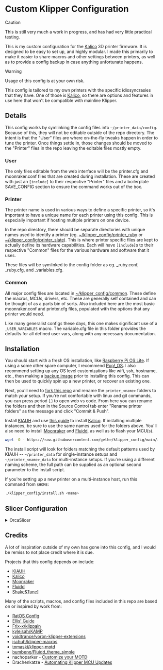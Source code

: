 Custom Klipper Configuration
============================

> [!CAUTION]
> This is still very much a work in progress, and has had very little practical
> testing.

This is my custom configuration for the [Kalico] 3D printer firmware. It is
designed to be easy to set up, and highly modular. I made this primarily to make
it easier to share macros and other settings between printers, as well as to
provide a config backup in case anything unfortunate happens.

> [!WARNING]
> Usage of this config is at your own risk.
>
> This config is tailored to my own printers with the specific idiosyncrasies
> that they have. One of those is [Kalico], so there are options and
> features in use here that won't be compatible with mainline Klipper.

Details
-------

This config works by symlinking the config files into `~/printer_data/config`.
Because of this, they will not be editable outside of the repo directory. The
intent is that the "User" files are where on-the-fly tweaks happen in order to
tune the printer. Once things settle in, those changes should be moved to the
"Printer" files in the repo leaving the editable files mostly empty.

### User ###

The only files editable from the web interface will be the printer.cfg and
moonraker.conf files that are created during installation. These are created
with just an `[include]` to their respective "Printer" files and a boilerplate
SAVE_CONFIG section to ensure the command works out of the box.

### Printer ###

The printer name is used in various ways to define a specific printer, so it's
important to have a unique name for each printer using this config. This is
especially important if hosting multiple printers on one device.

In the repo directory, there should be separate directories with unique names
used to identify a printer (eg. [~/klipper_config/printer_ruby](printer_ruby/)
or [~/klipper_config/printer_slate](printer_slate/)). This is where printer
specific files are kept to actually define its hardware capabilities. Each will
have `[include]`s to their respective "Common" files for the various hardware
and software that it uses.

These files will be symlinked to the config folder as eg. _ruby.conf, _ruby.cfg,
and _variables.cfg.

### Common ###

All major config files are located in [~/klipper_config/common](common/). These
define the macros, MCUs, drivers, etc. These are generally self contained and
can be thought of as a parts bin of sorts. Also included here are the most basic
moonraker.conf and printer.cfg files, populated with the options that any
printer would need.

Like many generalist configs these days, this one makes significant use of a
`_USER_VARIABLES` macro. The variable.cfg file in this folder provides the
defaults for all defined user vars, along with any necessary documentation.

Installation
------------

You should start with a fresh OS installation, like [Raspberry Pi OS Lite]. If
using a some other spare computer, I recommend [Pop!_OS]. I also recommend
setting up any OS level customizations like wifi, ssh, hostname, etc., then
making a [backup image] prior to installing this config. This can then be used
to quickly spin up a new printer, or recover an existing one.

Next, you'll need to [fork this repo] and rename the `printer_<name>` folders to
match your setup. If you're not comfortable with linux and git commands, you can
press period (.) to open web vs code. From here you can rename the folders and
then in the Source Control tab enter "Rename printer folders" as the message and
click "Commit & Push".

Install [KIAUH] and use [this guide] to install [Kalico]. If installing multiple
instances, be sure to use the same names used for the folders above. You'll also
need to install [Moonraker] and [Fluidd], as well as to flash your MCU(s).

``` bash
wget -O - https://raw.githubusercontent.com/gethe/klipper_config/main/install.sh | bash -s name
```

The install script will look for folders matching the default patterns used by
KIAUH -- `~/printer_data` for single-instance setups and `~/printer_<name>_data`
for multi-instance setups. If you're using a different naming scheme, the full
path can be supplied as an optional second parameter to the install script.

If you're setting up a new printer on a multi-instance host, run this command
from `$HOME`:

``` bash
./klipper_config/install.sh <name>
```

Slicer Configuration
--------------------

<details>
<summary>OrcaSlicer</summary>
In OrcaSlicer go to "Printer settings" -> "Machine start g-code" and update it to:

#### Start G-code ####

```gcode
START_PRINT EXTRUDER=[first_layer_temperature[initial_extruder]] BED=[first_layer_bed_temperature[initial_extruder]] CHAMBER=[chamber_temperature[initial_extruder]] MATERIAL=[filament_type[initial_extruder]]
```

#### End G-code ####

```gcode
END_PRINT
```

#### Before layer change G-code ####

```gcode
BEFORE_LAYER_CHANGE Z=[layer_z] LAYER=[layer_num]
```

#### After layer change G-code ####

```gcode
;[layer_z]
AFTER_LAYER_CHANGE
```

</details>

Credits
-------

A lot of inspiration outside of my own has gone into this config, and I would be
remiss to not place credit where it is due.

Projects that this config depends on include:

* [KIAUH]
* [Kalico]
* [Moonraker]
* [Fluidd]
* [Shake&Tune](https://github.com/Frix-x/klippain-shaketune/tree/main)]

Many of the scripts, macros, and config files included in this repo are based on
or inspired by work from:

* [RatOS Config](https://github.com/Rat-OS/RatOS-configuration)
* [Ellis' Guide](https://ellis3dp.com/Print-Tuning-Guide/)
* [Frix-x/klippain](https://github.com/Frix-x/klippain)
* [kyleisah/KAMP](https://github.com/kyleisah/Klipper-Adaptive-Meshing-Purging)
* [voidtrance/voron-klipper-extensions](https://github.com/voidtrance/voron-klipper-extensions)
* [jschuh/klipper-macros](https://github.com/jschuh/klipper-macros)
* [tomaski/klipper-motd](https://github.com/tomaski/klipper-motd)
* [bumbeng/Fluidd_theme_simple](https://github.com/bumbeng/Fluidd_theme_simple)
* nachoparker - [Customize your MOTD](https://web.archive.org/web/20180729211018/https://ownyourbits.com/2017/04/05/customize-your-motd-login-message-in-debian-and-ubuntu/)
* Drachenkatze - [Automating Klipper MCU Updates](https://docs.vorondesign.com/community/howto/drachenkatze/automating_klipper_mcu_updates.html)

[KIAUH]: https://github.com/dw-0/kiauh
[Kalico]: https://github.com/KalicoCrew/kalico
[Moonraker]: https://github.com/Arksine/moonraker
[Fluidd]: https://github.com/fluidd-core/fluidd
[Raspberry Pi OS Lite]: https://www.raspberrypi.com/software/
[Pop!_OS]: https://pop.system76.com/
[backup image]: https://www.tomshardware.com/how-to/back-up-raspberry-pi-as-disk-image/
[this guide]: https://docs.kalico.gg/Migrating_from_Klipper.html#option-2-using-kiauh
[fork this repo]: https://github.com/gethe/klipper_config/fork
